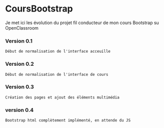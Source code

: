 # CoursBootstrap
 Je met ici les évolution du projet fil conducteur de mon cours Bootstrap su OpenClassroom

### Version 0.1
	Début de normalisation de l'interface acceuille

 
### Version 0.2
	Début de normalisation de l'interface de cours

### Version 0.3
	Création des pages et ajout des éléments multimédia

### version 0.4
	Bootstrap html complètement implémenté, en attende du JS